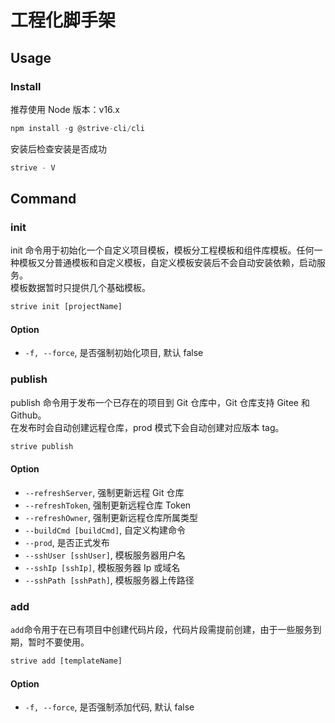 # 工程化脚手架

## **Usage**

### Install

推荐使用 Node 版本：v16.x

```javascript
npm install -g @strive-cli/cli
```

安装后检查安装是否成功

```javascript
strive - V
```

## **Command**

### init

init 命令用于初始化一个自定义项目模板，模板分工程模板和组件库模板。任何一种模板又分普通模板和自定义模板，自定义模板安装后不会自动安装依赖，启动服务。<br/>
模板数据暂时只提供几个基础模板。

```javascript
strive init [projectName]
```

#### Option

- `-f, --force`, 是否强制初始化项目, 默认 false

### publish

publish 命令用于发布一个已存在的项目到 Git 仓库中，Git 仓库支持 Gitee 和 Github。<br/>
在发布时会自动创建远程仓库，prod 模式下会自动创建对应版本 tag。

```javascript
strive publish
```

#### Option

- `--refreshServer`, 强制更新远程 Git 仓库
- `--refreshToken`, 强制更新远程仓库 Token
- `--refreshOwner`, 强制更新远程仓库所属类型
- `--buildCmd [buildCmd]`, 自定义构建命令
- `--prod`, 是否正式发布
- `--sshUser [sshUser]`, 模板服务器用户名
- `--sshIp [sshIp]`, 模板服务器 Ip 或域名
- `--sshPath [sshPath]`, 模板服务器上传路径

### add

`add`命令用于在已有项目中创建代码片段，代码片段需提前创建，由于一些服务到期，暂时不要使用。

```javascript
strive add [templateName]
```

#### Option

- `-f, --force`, 是否强制添加代码, 默认 false
